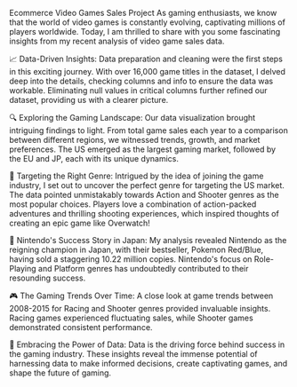 Ecommerce Video Games Sales Project
As gaming enthusiasts, we know that the world of video games is constantly evolving, captivating millions of players worldwide. Today, I am thrilled to share with you some fascinating insights from my recent analysis of video game sales data.

📈 Data-Driven Insights: Data preparation and cleaning were the first steps in this exciting journey. With over 16,000 game titles in the dataset, I delved deep into the details, checking columns and info to ensure the data was workable. Eliminating null values in critical columns further refined our dataset, providing us with a clearer picture.

🔍 Exploring the Gaming Landscape: Our data visualization brought intriguing findings to light. From total game sales each year to a comparison between different regions, we witnessed trends, growth, and market preferences. The US emerged as the largest gaming market, followed by the EU and JP, each with its unique dynamics.

🎯 Targeting the Right Genre: Intrigued by the idea of joining the game industry, I set out to uncover the perfect genre for targeting the US market. The data pointed unmistakably towards Action and Shooter genres as the most popular choices. Players love a combination of action-packed adventures and thrilling shooting experiences, which inspired thoughts of creating an epic game like Overwatch!

🌟 Nintendo's Success Story in Japan: My analysis revealed Nintendo as the reigning champion in Japan, with their bestseller, Pokemon Red/Blue, having sold a staggering 10.22 million copies. Nintendo's focus on Role-Playing and Platform genres has undoubtedly contributed to their resounding success.

🎮 The Gaming Trends Over Time: A close look at game trends between 2008-2015 for Racing and Shooter genres provided invaluable insights. Racing games experienced fluctuating sales, while Shooter games demonstrated consistent performance.

🚀 Embracing the Power of Data: Data is the driving force behind success in the gaming industry. These insights reveal the immense potential of harnessing data to make informed decisions, create captivating games, and shape the future of gaming.
